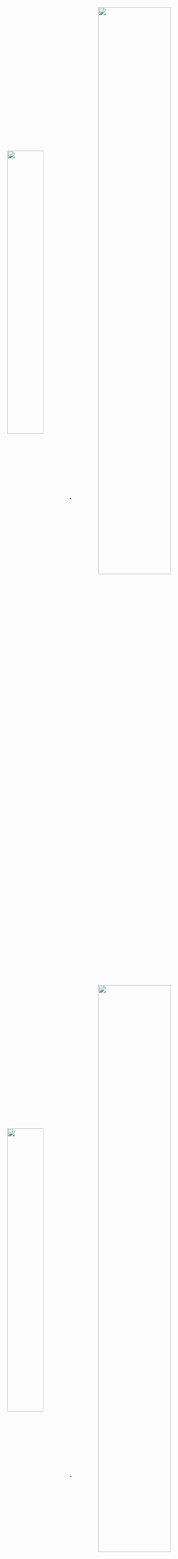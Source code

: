 
<!--
**Revadike/Revadike** is a ✨ _special_ ✨ repository because its `README.md` (this file) appears on your GitHub profile.

Here are some ideas to get you started:

- 🔭 I’m currently working on ...
- 🌱 I’m currently learning ...
- 👯 I’m looking to collaborate on ...
- 🤔 I’m looking for help with ...
- 💬 Ask me about ...
- 📫 How to reach me: ...
- 😄 Pronouns: ...
- ⚡ Fun fact: ...
-->


<!-- ![Revadike's wakatime stats](https://github-readme-stats.vercel.app/api/wakatime?username=Revadike&langs_count=8&layout=compact&theme=tokyonight&line_height=24) ![Top Langs](https://github-readme-stats.vercel.app/api/top-langs/?username=Revadike&langs_count=8&layout=compact&theme=tokyonight&line_height=24)
<img align="right" height=190 border=1 src="https://avatars.githubusercontent.com/u/4411977?v=4" /> ![Revadike's GitHub stats](https://github-readme-stats.vercel.app/api?username=Revadike&show_icons=true&include_all_commits=true&count_private=true&disable_animations=false&theme=tokyonight&line_height=24) -->

<center>
    <a align="center" href="https://revadike.com">
        <img align="center" style="width: 41%;" src="https://github-readme-stats-final.vercel.app/api?username=Revadike&show_icons=false&hide=stars,commits,prs,issues,contribs&hide_rank=true&disable_animations=false&theme=github_dark&line_height=145&custom_title=  👋 Hello world, I am Revadike  ">
        <img align="center" style="width: 58%;" src="https://github-readme-stats-final.vercel.app/api?username=Revadike&show_icons=true&include_all_commits=true&count_private=true&disable_animations=false&theme=github_dark&line_height=24&custom_title=GitHub Stats">
        <img align="center" style="width: 41%;" src="https://github-readme-stats-final.vercel.app/api/top-langs/?username=Revadike&langs_count=8&layout=compact&theme=github_dark&line_height=24">
        <img align="center" style="width: 58%;" src="https://github-readme-stats-final.vercel.app/api/wakatime?username=Revadike&langs_count=8&layout=compact&theme=github_dark&line_height=24&range=last_30_days">
      <!--   <img height=190 src="https://avatars.githubusercontent.com/u/4411977?v=4" />  -->
    </a>
</center>
